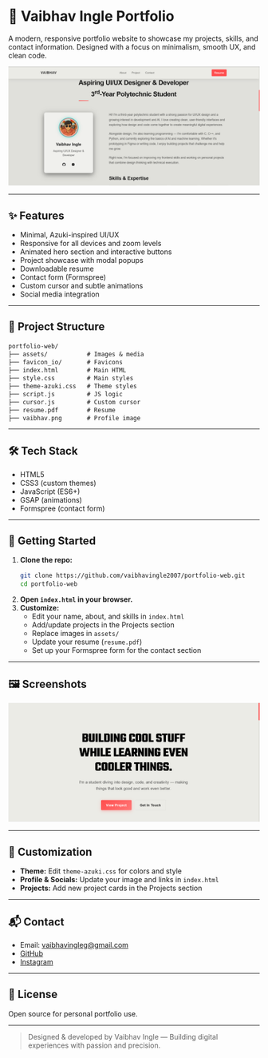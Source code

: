 # 🚀 Vaibhav Ingle Portfolio

A modern, responsive portfolio website to showcase my projects, skills, and contact information. Designed with a focus on minimalism, smooth UX, and clean code.

![Portfolio Preview](assets/screenshot.png)

---

## ✨ Features

- Minimal, Azuki-inspired UI/UX
- Responsive for all devices and zoom levels
- Animated hero section and interactive buttons
- Project showcase with modal popups
- Downloadable resume
- Contact form (Formspree)
- Custom cursor and subtle animations
- Social media integration

---

## 📁 Project Structure

```
portfolio-web/
├── assets/           # Images & media
├── favicon_io/       # Favicons
├── index.html        # Main HTML
├── style.css         # Main styles
├── theme-azuki.css   # Theme styles
├── script.js         # JS logic
├── cursor.js         # Custom cursor
├── resume.pdf        # Resume
├── vaibhav.png       # Profile image
```

---

## 🛠️ Tech Stack

- HTML5
- CSS3 (custom themes)
- JavaScript (ES6+)
- GSAP (animations)
- Formspree (contact form)

---

## 🚦 Getting Started

1. **Clone the repo:**
   ```sh
   git clone https://github.com/vaibhavingle2007/portfolio-web.git
   cd portfolio-web
   ```
2. **Open `index.html` in your browser.**
3. **Customize:**
   - Edit your name, about, and skills in `index.html`
   - Add/update projects in the Projects section
   - Replace images in `assets/`
   - Update your resume (`resume.pdf`)
   - Set up your Formspree form for the contact section

---

## 🖼️ Screenshots

![Hero Section](assets/image.png)

---

## 📝 Customization

- **Theme:** Edit `theme-azuki.css` for colors and style
- **Profile & Socials:** Update your image and links in `index.html`
- **Projects:** Add new project cards in the Projects section

---

## 📬 Contact

- Email: [vaibhavingleg@gmail.com](mailto:vaibhavingleg@gmail.com)
- [GitHub](https://github.com/vaibhavingle2007)
- [Instagram](https://instagram.com/ninjavex_)

---

## 📄 License

Open source for personal portfolio use.

---

> Designed & developed by Vaibhav Ingle — Building digital experiences with passion and precision.
